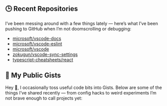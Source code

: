
## 🕒 Recent Repositories

I’ve been messing around with a few things lately — here’s what I’ve been pushing to GitHub when I’m not doomscrolling or debugging:

<!-- RECENT_REPOS_START -->
- [microsoft/vscode-docs](https://github.com/microsoft/vscode-docs)
- [microsoft/vscode-eslint](https://github.com/microsoft/vscode-eslint)
- [microsoft/vscode](https://github.com/microsoft/vscode)
- [zokugun/vscode-sync-settings](https://github.com/zokugun/vscode-sync-settings)
- [typescript-cheatsheets/react](https://github.com/typescript-cheatsheets/react)
<!-- RECENT_REPOS_END -->


## 📂 My Public Gists

Hey 👋, I occasionally toss useful code bits into Gists. Below are some of the things I’ve shared recently — from config hacks to weird experiments I’m not brave enough to call projects yet:

<!-- GIST-LIST:START -->
<!-- GIST-LIST:END -->

